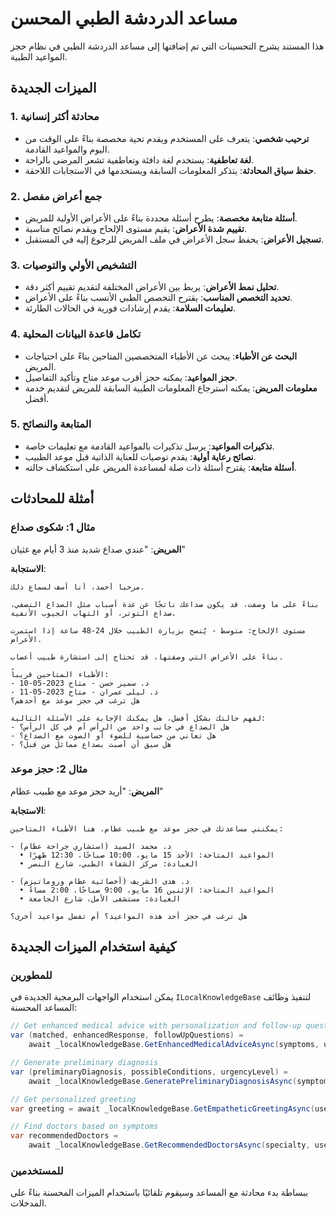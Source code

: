 # مساعد الدردشة الطبي المحسن

هذا المستند يشرح التحسينات التي تم إضافتها إلى مساعد الدردشة الطبي في نظام حجز المواعيد الطبية.

## الميزات الجديدة

### 1. محادثة أكثر إنسانية

- **ترحيب شخصي**: يتعرف على المستخدم ويقدم تحية مخصصة بناءً على الوقت من اليوم والمواعيد القادمة.
- **لغة تعاطفية**: يستخدم لغة دافئة وتعاطفية تشعر المرضى بالراحة.
- **حفظ سياق المحادثة**: يتذكر المعلومات السابقة ويستخدمها في الاستجابات اللاحقة.

### 2. جمع أعراض مفصل

- **أسئلة متابعة مخصصة**: يطرح أسئلة محددة بناءً على الأعراض الأولية للمريض.
- **تقييم شدة الأعراض**: يقيم مستوى الإلحاح ويقدم نصائح مناسبة.
- **تسجيل الأعراض**: يحفظ سجل الأعراض في ملف المريض للرجوع إليه في المستقبل.

### 3. التشخيص الأولي والتوصيات

- **تحليل نمط الأعراض**: يربط بين الأعراض المختلفة لتقديم تقييم أكثر دقة.
- **تحديد التخصص المناسب**: يقترح التخصص الطبي الأنسب بناءً على الأعراض.
- **تعليمات السلامة**: يقدم إرشادات فورية في الحالات الطارئة.

### 4. تكامل قاعدة البيانات المحلية

- **البحث عن الأطباء**: يبحث عن الأطباء المتخصصين المتاحين بناءً على احتياجات المريض.
- **حجز المواعيد**: يمكنه حجز أقرب موعد متاح وتأكيد التفاصيل.
- **معلومات المريض**: يمكنه استرجاع المعلومات الطبية السابقة للمريض لتقديم خدمة أفضل.

### 5. المتابعة والنصائح

- **تذكيرات المواعيد**: يرسل تذكيرات بالمواعيد القادمة مع تعليمات خاصة.
- **نصائح رعاية أولية**: يقدم توصيات للعناية الذاتية قبل موعد الطبيب.
- **أسئلة متابعة**: يقترح أسئلة ذات صلة لمساعدة المريض على استكشاف حالته.

## أمثلة للمحادثات

### مثال 1: شكوى صداع

**المريض**: "عندي صداع شديد منذ 3 أيام مع غثيان"

**الاستجابة**:
```
مرحباً أحمد، أنا آسف لسماع ذلك.

بناءً على ما وصفت، قد يكون صداعك ناتجًا عن عدة أسباب مثل الصداع النصفي، صداع التوتر، أو التهاب الجيوب الأنفية.

مستوى الإلحاح: متوسط - يُنصح بزيارة الطبيب خلال 24-48 ساعة إذا استمرت الأعراض.

بناءً على الأعراض التي وصفتها، قد تحتاج إلى استشارة طبيب أعصاب.

الأطباء المتاحين قريباً:
- د. سمير حسن - متاح 2023-05-10
- د. ليلى عمران - متاح 2023-05-11
هل ترغب في حجز موعد مع أحدهم؟

لفهم حالتك بشكل أفضل، هل يمكنك الإجابة على الأسئلة التالية:
- هل الصداع في جانب واحد من الرأس أم في كل الرأس؟
- هل تعاني من حساسية للضوء أو الصوت مع الصداع؟
- هل سبق أن أصبت بصداع مماثل من قبل؟
```

### مثال 2: حجز موعد

**المريض**: "أريد حجز موعد مع طبيب عظام"

**الاستجابة**:
```
يمكنني مساعدتك في حجز موعد مع طبيب عظام. هنا الأطباء المتاحين:

- د. محمد السيد (استشاري جراحة عظام)
  • المواعيد المتاحة: الأحد 15 مايو، 10:00 صباحًا، 12:30 ظهرًا
  • العيادة: مركز الشفاء الطبي، شارع النصر

- د. هدى الشريف (أخصائية عظام وروماتيزم)
  • المواعيد المتاحة: الإثنين 16 مايو، 9:00 صباحًا، 2:00 مساءً
  • العيادة: مستشفى الأمل، شارع الجامعة

هل ترغب في حجز أحد هذه المواعيد؟ أم تفضل مواعيد أخرى؟
```

## كيفية استخدام الميزات الجديدة

### للمطورين

يمكن استخدام الواجهات البرمجية الجديدة في `ILocalKnowledgeBase` لتنفيذ وظائف المساعد المحسنة:

```csharp
// Get enhanced medical advice with personalization and follow-up questions
var (matched, enhancedResponse, followUpQuestions) = 
    await _localKnowledgeBase.GetEnhancedMedicalAdviceAsync(symptoms, userId);

// Generate preliminary diagnosis
var (preliminaryDiagnosis, possibleConditions, urgencyLevel) = 
    await _localKnowledgeBase.GeneratePreliminaryDiagnosisAsync(symptoms, medicalHistory);

// Get personalized greeting
var greeting = await _localKnowledgeBase.GetEmpatheticGreetingAsync(userId);

// Find doctors based on symptoms
var recommendedDoctors = 
    await _localKnowledgeBase.GetRecommendedDoctorsAsync(specialty, userId);
```

### للمستخدمين

ببساطة بدء محادثة مع المساعد وسيقوم تلقائيًا باستخدام الميزات المحسنة بناءً على المدخلات. 